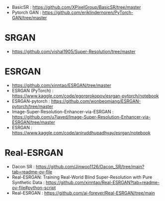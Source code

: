 - BasicSR : https://github.com/XPixelGroup/BasicSR/tree/master
- Pytorch GAN : https://github.com/eriklindernoren/PyTorch-GAN/tree/master

# SRGAN
- https://github.com/vishal1905/Super-Resolution/tree/master

# ESRGAN
- https://github.com/xinntao/ESRGAN/tree/master
- ESRGAN (PyTorch) : https://www.kaggle.com/code/egorprokopov/esrgan-pytorch/notebook
- ESRGAN-pytorch : https://github.com/wonbeomjang/ESRGAN-pytorch/tree/master
- Image-Super-Resolution-Enhancer-via-ESRGAN : https://github.com/u7javed/Image-Super-Resolution-Enhancer-via-ESRGAN/tree/master
- ESRGAN : https://www.kaggle.com/code/aniruddhupadhyay/esrgan/notebook

# Real-ESRGAN
- Dacon SR : https://github.com/Jinwoo1126/Dacon_SR/tree/main?tab=readme-ov-file
- Real-ESRGAN: Training Real-World Blind Super-Resolution with Pure Synthetic Data : https://github.com/xinntao/Real-ESRGAN?tab=readme-ov-file#python-script  
- Real-ESRGAN : https://github.com/ai-forever/Real-ESRGAN/tree/main
